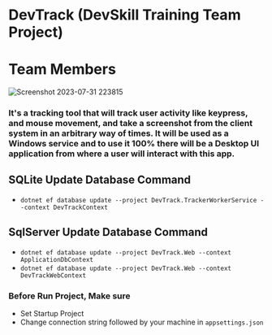 # DevTrack (DevSkill Training Team Project)

# Team Members
![Screenshot 2023-07-31 223815](https://github.com/prose/prose/assets/29182508/cd2c6b47-2a71-4d96-b9b7-52d0cbc4b484)

### It's a tracking tool that will track user activity like keypress, and mouse movement, and take a screenshot from the client system in an arbitrary way of times. It will be used as a Windows service and to use it 100% there will be a Desktop UI application from where a user will interact with this app.

## SQLite Update Database Command
- `dotnet ef database update --project DevTrack.TrackerWorkerService --context DevTrackContext`

## SqlServer Update Database Command
- `dotnet ef database update --project DevTrack.Web --context ApplicationDbContext`
- `dotnet ef database update --project DevTrack.Web --context DevTrackWebContext`




### Before Run Project, Make sure
- Set Startup Project
- Change connection string followed by your machine in `appsettings.json`
